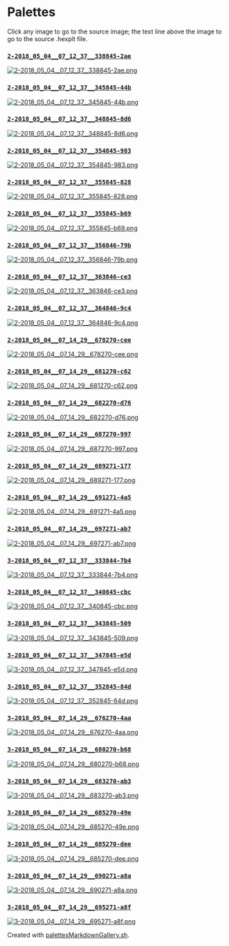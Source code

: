 # Palettes

Click any image to go to the source image; the text line above the image to go to the source .hexplt file.

### [`2-2018_05_04__07_12_37__338845-2ae`](2-2018_05_04__07_12_37__338845-2ae.hexplt)

[ ![2-2018_05_04__07_12_37__338845-2ae.png](2-2018_05_04__07_12_37__338845-2ae.png) ](2-2018_05_04__07_12_37__338845-2ae.png)

### [`2-2018_05_04__07_12_37__345845-44b`](2-2018_05_04__07_12_37__345845-44b.hexplt)

[ ![2-2018_05_04__07_12_37__345845-44b.png](2-2018_05_04__07_12_37__345845-44b.png) ](2-2018_05_04__07_12_37__345845-44b.png)

### [`2-2018_05_04__07_12_37__348845-8d6`](2-2018_05_04__07_12_37__348845-8d6.hexplt)

[ ![2-2018_05_04__07_12_37__348845-8d6.png](2-2018_05_04__07_12_37__348845-8d6.png) ](2-2018_05_04__07_12_37__348845-8d6.png)

### [`2-2018_05_04__07_12_37__354845-983`](2-2018_05_04__07_12_37__354845-983.hexplt)

[ ![2-2018_05_04__07_12_37__354845-983.png](2-2018_05_04__07_12_37__354845-983.png) ](2-2018_05_04__07_12_37__354845-983.png)

### [`2-2018_05_04__07_12_37__355845-828`](2-2018_05_04__07_12_37__355845-828.hexplt)

[ ![2-2018_05_04__07_12_37__355845-828.png](2-2018_05_04__07_12_37__355845-828.png) ](2-2018_05_04__07_12_37__355845-828.png)

### [`2-2018_05_04__07_12_37__355845-b69`](2-2018_05_04__07_12_37__355845-b69.hexplt)

[ ![2-2018_05_04__07_12_37__355845-b69.png](2-2018_05_04__07_12_37__355845-b69.png) ](2-2018_05_04__07_12_37__355845-b69.png)

### [`2-2018_05_04__07_12_37__356846-79b`](2-2018_05_04__07_12_37__356846-79b.hexplt)

[ ![2-2018_05_04__07_12_37__356846-79b.png](2-2018_05_04__07_12_37__356846-79b.png) ](2-2018_05_04__07_12_37__356846-79b.png)

### [`2-2018_05_04__07_12_37__363846-ce3`](2-2018_05_04__07_12_37__363846-ce3.hexplt)

[ ![2-2018_05_04__07_12_37__363846-ce3.png](2-2018_05_04__07_12_37__363846-ce3.png) ](2-2018_05_04__07_12_37__363846-ce3.png)

### [`2-2018_05_04__07_12_37__364846-9c4`](2-2018_05_04__07_12_37__364846-9c4.hexplt)

[ ![2-2018_05_04__07_12_37__364846-9c4.png](2-2018_05_04__07_12_37__364846-9c4.png) ](2-2018_05_04__07_12_37__364846-9c4.png)

### [`2-2018_05_04__07_14_29__678270-cee`](2-2018_05_04__07_14_29__678270-cee.hexplt)

[ ![2-2018_05_04__07_14_29__678270-cee.png](2-2018_05_04__07_14_29__678270-cee.png) ](2-2018_05_04__07_14_29__678270-cee.png)

### [`2-2018_05_04__07_14_29__681270-c62`](2-2018_05_04__07_14_29__681270-c62.hexplt)

[ ![2-2018_05_04__07_14_29__681270-c62.png](2-2018_05_04__07_14_29__681270-c62.png) ](2-2018_05_04__07_14_29__681270-c62.png)

### [`2-2018_05_04__07_14_29__682270-d76`](2-2018_05_04__07_14_29__682270-d76.hexplt)

[ ![2-2018_05_04__07_14_29__682270-d76.png](2-2018_05_04__07_14_29__682270-d76.png) ](2-2018_05_04__07_14_29__682270-d76.png)

### [`2-2018_05_04__07_14_29__687270-997`](2-2018_05_04__07_14_29__687270-997.hexplt)

[ ![2-2018_05_04__07_14_29__687270-997.png](2-2018_05_04__07_14_29__687270-997.png) ](2-2018_05_04__07_14_29__687270-997.png)

### [`2-2018_05_04__07_14_29__689271-177`](2-2018_05_04__07_14_29__689271-177.hexplt)

[ ![2-2018_05_04__07_14_29__689271-177.png](2-2018_05_04__07_14_29__689271-177.png) ](2-2018_05_04__07_14_29__689271-177.png)

### [`2-2018_05_04__07_14_29__691271-4a5`](2-2018_05_04__07_14_29__691271-4a5.hexplt)

[ ![2-2018_05_04__07_14_29__691271-4a5.png](2-2018_05_04__07_14_29__691271-4a5.png) ](2-2018_05_04__07_14_29__691271-4a5.png)

### [`2-2018_05_04__07_14_29__697271-ab7`](2-2018_05_04__07_14_29__697271-ab7.hexplt)

[ ![2-2018_05_04__07_14_29__697271-ab7.png](2-2018_05_04__07_14_29__697271-ab7.png) ](2-2018_05_04__07_14_29__697271-ab7.png)

### [`3-2018_05_04__07_12_37__333844-7b4`](3-2018_05_04__07_12_37__333844-7b4.hexplt)

[ ![3-2018_05_04__07_12_37__333844-7b4.png](3-2018_05_04__07_12_37__333844-7b4.png) ](3-2018_05_04__07_12_37__333844-7b4.png)

### [`3-2018_05_04__07_12_37__340845-cbc`](3-2018_05_04__07_12_37__340845-cbc.hexplt)

[ ![3-2018_05_04__07_12_37__340845-cbc.png](3-2018_05_04__07_12_37__340845-cbc.png) ](3-2018_05_04__07_12_37__340845-cbc.png)

### [`3-2018_05_04__07_12_37__343845-509`](3-2018_05_04__07_12_37__343845-509.hexplt)

[ ![3-2018_05_04__07_12_37__343845-509.png](3-2018_05_04__07_12_37__343845-509.png) ](3-2018_05_04__07_12_37__343845-509.png)

### [`3-2018_05_04__07_12_37__347845-e5d`](3-2018_05_04__07_12_37__347845-e5d.hexplt)

[ ![3-2018_05_04__07_12_37__347845-e5d.png](3-2018_05_04__07_12_37__347845-e5d.png) ](3-2018_05_04__07_12_37__347845-e5d.png)

### [`3-2018_05_04__07_12_37__352845-84d`](3-2018_05_04__07_12_37__352845-84d.hexplt)

[ ![3-2018_05_04__07_12_37__352845-84d.png](3-2018_05_04__07_12_37__352845-84d.png) ](3-2018_05_04__07_12_37__352845-84d.png)

### [`3-2018_05_04__07_14_29__676270-4aa`](3-2018_05_04__07_14_29__676270-4aa.hexplt)

[ ![3-2018_05_04__07_14_29__676270-4aa.png](3-2018_05_04__07_14_29__676270-4aa.png) ](3-2018_05_04__07_14_29__676270-4aa.png)

### [`3-2018_05_04__07_14_29__680270-b68`](3-2018_05_04__07_14_29__680270-b68.hexplt)

[ ![3-2018_05_04__07_14_29__680270-b68.png](3-2018_05_04__07_14_29__680270-b68.png) ](3-2018_05_04__07_14_29__680270-b68.png)

### [`3-2018_05_04__07_14_29__683270-ab3`](3-2018_05_04__07_14_29__683270-ab3.hexplt)

[ ![3-2018_05_04__07_14_29__683270-ab3.png](3-2018_05_04__07_14_29__683270-ab3.png) ](3-2018_05_04__07_14_29__683270-ab3.png)

### [`3-2018_05_04__07_14_29__685270-49e`](3-2018_05_04__07_14_29__685270-49e.hexplt)

[ ![3-2018_05_04__07_14_29__685270-49e.png](3-2018_05_04__07_14_29__685270-49e.png) ](3-2018_05_04__07_14_29__685270-49e.png)

### [`3-2018_05_04__07_14_29__685270-dee`](3-2018_05_04__07_14_29__685270-dee.hexplt)

[ ![3-2018_05_04__07_14_29__685270-dee.png](3-2018_05_04__07_14_29__685270-dee.png) ](3-2018_05_04__07_14_29__685270-dee.png)

### [`3-2018_05_04__07_14_29__690271-a8a`](3-2018_05_04__07_14_29__690271-a8a.hexplt)

[ ![3-2018_05_04__07_14_29__690271-a8a.png](3-2018_05_04__07_14_29__690271-a8a.png) ](3-2018_05_04__07_14_29__690271-a8a.png)

### [`3-2018_05_04__07_14_29__695271-a8f`](3-2018_05_04__07_14_29__695271-a8f.hexplt)

[ ![3-2018_05_04__07_14_29__695271-a8f.png](3-2018_05_04__07_14_29__695271-a8f.png) ](3-2018_05_04__07_14_29__695271-a8f.png)

Created with [palettesMarkdownGallery.sh](https://github.com/earthbound19/_ebDev/blob/master/scripts/palettesMarkdownGallery.sh).